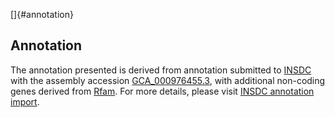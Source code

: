 []{#annotation}

Annotation
----------

The annotation presented is derived from annotation submitted to
[INSDC](http://www.insdc.org) with the assembly accession
[GCA\_000976455.3](http://www.ebi.ac.uk/ena/data/view/GCA_000976455.3),
with additional non-coding genes derived from
[Rfam](http://rfam.xfam.org/). For more details, please visit [INSDC
annotation
import](http://ensemblgenomes.org/info/data/insdc_annotation).
